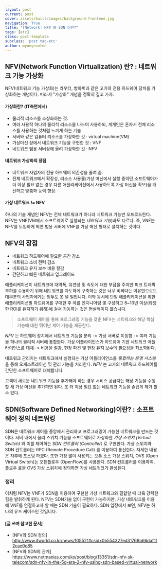 ```yaml
---
layout: post
current: post
cover: assets/built/images/background-frontend.jpg
navigation: True
title: "[Network] NFV 와 SDN 이란?"
tags: [etc]
class: post-template
subclass: 'post tag-etc'
author: myungeunlee
---
```



## NFV(Network Function Virtualization) 란? : 네트워크 기능 가상화
NFV(네트워크 기능 가상화)는
라우터, 방화벽과 같은 고가의 전용 하드웨어 장치를 가상화하는 개념이다.
따라서 "가상화" 개념을 정확히 짚고 가자.


#### 가상화란? (IT측면에서)
- 물리적 리소스를 추상화하는 것.
- 여러 사용작 하나의 물리적 리소스를 나누어 사용하되, 개개인은 혼자서 전체 리소스를 사용하는 것처럼 느끼게 하는 기술
- 서버와 같은 컴퓨터 리소스를 가상화한 것 : virtual machine(VM)
- 가상머신 상에서 네트워크 기능을 구현한 것 : VNF
- 네트워크 범용 서버상에 올려 가상화한 것 : NFV


#### 네트워크 가상화의 장점
- 네트워크 사업자의 전용 하드웨어 의존성을 줄여 줌.
- 전체 네트워크에서 확장성, 리소스 사용률(가상 머신에서 실행 중이던 소프트웨어가 더 이상 필요 없는 경우 다른 애플리케이션에서 사용하도록 가상 머신을 확보)을 개선하고 맞춤화 능력 향상.


#### 가상 네트워크 != NFV
하나의 기술 개념인 NFV는 전체 네트워크가 아니라 네트워크 기능만 오프로드한다.
NFV는 VNF(VM에서 소프트웨어로 실행되는 *네트워크 기능*)과도 다르다.
즉, VNF는 NFV를 도입하게 되면 범용 서버에 VNF를 가상 머신 형태로 설치하는 것이다.


## NFV의 장점
- 네트워크 하드웨어에 필요한 공간 감소
- 네트워크 소비 전력 감소
- 네트워크 유지 보수 비용 절감
- 간단하고 빠른 네트워크 업그레이드

애플리케이션이 네트워크에 대역폭, 유연성 및 속도에 대한 부담을 주지만 피크 트래픽 부하를 수용하기 위해 네트워크를 과도하게 구축하는 것은 너무 비싸다는 이유만으로도 대부분의 사업자에게는 엄두도 못 낼 일입니다. 이와 동시에 단일 애플리케이션을 위한 애플리케이션별 하드웨어를 구매한 후 이를 엔지니어링 및 구성하고 8~10년 이상(타당한 ROI를 유지하기 위해)에 걸쳐 가동하는 것은 현실적이지 않습니다.
>소프트웨어 제어를 통해 프로그래밍 기능을 갖춘 NFV는 네트워크와 해당 핵심 기능에 대한 뛰어난 제어 기능을 제공한다.

*NFV* 는 하드웨어 장치에서 네트워크 기능을 분리 -> 가상 서버로 이동함 -> 여러 기능을 하나의 물리적 서버에 통합한다.
가상 어플라이언스가 하드웨어 기반 네트워크 어플라이언스를 대체 -> 비용을 절감, 현장 파견 및 현장 유지 보수의 필요성을 최소화된다.

네트워크 관리자는 네트워크에서 실행되는 가상 어플라이언스를 *통합하는 운영 시스템* 을 통해 오케스트레이션 및 관리 기능을 처리한다.
*NFV* 는 고가의 네트워크 하드웨어를 간단한 소프트웨어로 대체합니다.

고객이 새로운 네트워크 기능을 추가해야 하는 경우 서비스 공급자는 해당 기능을 수행할 새 가상 머신을 추가하면 된다.
또 더 이상 필요 없는 네트워크 기능을 손쉽게 제거 할 수 있다.


## SDN(Software Defined Networking)이란? : 소프트웨어 정의 네트워킹
SDN은 네트워크 제어를 중앙에서 관리하고 프로그래밍이 가능한 네트워크를 만드는 것이다.
서버 내에서 물리 스위치 기능을 소프트웨어로 가상화한 *가상 스위치 (Virtual Switch)* 와 이를 제어하는 *SDN 컨트롤러 (Controller)* 로 구현한다.
가상 스위치와 SDN 컨트롤러는 RPC (Remote Procedure Call) 를 이용하여 통신한다. 자세한 내용은 차후에 포스팅 하겠다.
또한 가장 많이 사용되는 오픈 소스 가상 스위치, OVS (Open Virtual Switch)는 오픈플로우 (OpenFlow)를 사용한다.
SDN 컨트롤러를 이용하여, 플로우 룰을 OVS 가상 스위치에 정의하면 가상 네트워크가 완성된다.


### 정리
이처럼 NFV는 VNF가 SDN을 이용하여 구현한 가상 네트워크와 결합할 때 더욱 강력한 힘을 발휘하게 된다.
NFV는 SDN기술 없이 구현이 가능하지만, 가상 네트워크를 이용해 VNF를 연결하고자 할 때는 SDN 기술이 필요하다.
SDN 입장에서 보면, NFV는 하나의 유즈 케이스인 것입니다.





#### [글 쓰며 참고한 문서]
 - [NFV와 SDN 정의] http://www.itworld.co.kr/news/105521#csidx0b554327ed31768b66daf112cae0c85
 - [NFV와 SDN의 관계] https://www.netmanias.com/ko/post/blog/13361/sdn-nfv-sk-telecom/sdn-nfv-in-the-5g-era-2-nfv-using-sdn-based-virtual-network
